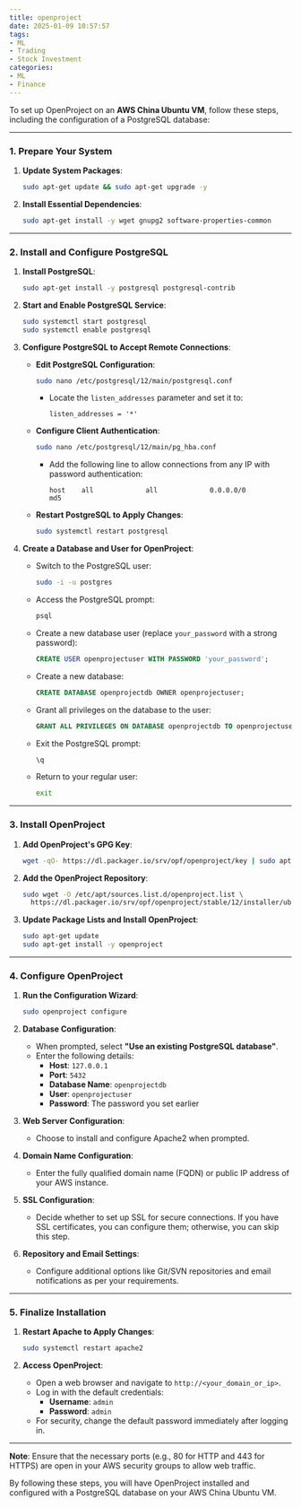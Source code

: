 ```yaml
---
title: openproject
date: 2025-01-09 10:57:57
tags:
- ML
- Trading
- Stock Investment
categories:
- ML
- Finance
---
```

To set up OpenProject on an **AWS China Ubuntu VM**, follow these steps, including the configuration of a PostgreSQL database:

---

### **1. Prepare Your System**

1. **Update System Packages**:
   ```bash
   sudo apt-get update && sudo apt-get upgrade -y
   ```

2. **Install Essential Dependencies**:
   ```bash
   sudo apt-get install -y wget gnupg2 software-properties-common
   ```

---

### **2. Install and Configure PostgreSQL**

1. **Install PostgreSQL**:
   ```bash
   sudo apt-get install -y postgresql postgresql-contrib
   ```

2. **Start and Enable PostgreSQL Service**:
   ```bash
   sudo systemctl start postgresql
   sudo systemctl enable postgresql
   ```

3. **Configure PostgreSQL to Accept Remote Connections**:
   - **Edit PostgreSQL Configuration**:
     ```bash
     sudo nano /etc/postgresql/12/main/postgresql.conf
     ```
     - Locate the `listen_addresses` parameter and set it to:
       ```plaintext
       listen_addresses = '*'
       ```

   - **Configure Client Authentication**:
     ```bash
     sudo nano /etc/postgresql/12/main/pg_hba.conf
     ```
     - Add the following line to allow connections from any IP with password authentication:
       ```plaintext
       host    all             all             0.0.0.0/0               md5
       ```

   - **Restart PostgreSQL to Apply Changes**:
     ```bash
     sudo systemctl restart postgresql
     ```

4. **Create a Database and User for OpenProject**:
   - Switch to the PostgreSQL user:
     ```bash
     sudo -i -u postgres
     ```
   - Access the PostgreSQL prompt:
     ```bash
     psql
     ```
   - Create a new database user (replace `your_password` with a strong password):
     ```sql
     CREATE USER openprojectuser WITH PASSWORD 'your_password';
     ```
   - Create a new database:
     ```sql
     CREATE DATABASE openprojectdb OWNER openprojectuser;
     ```
   - Grant all privileges on the database to the user:
     ```sql
     GRANT ALL PRIVILEGES ON DATABASE openprojectdb TO openprojectuser;
     ```
   - Exit the PostgreSQL prompt:
     ```sql
     \q
     ```
   - Return to your regular user:
     ```bash
     exit
     ```

---

### **3. Install OpenProject**

1. **Add OpenProject's GPG Key**:
   ```bash
   wget -qO- https://dl.packager.io/srv/opf/openproject/key | sudo apt-key add -
   ```

2. **Add the OpenProject Repository**:
   ```bash
   sudo wget -O /etc/apt/sources.list.d/openproject.list \
     https://dl.packager.io/srv/opf/openproject/stable/12/installer/ubuntu/20.04.repo
   ```

3. **Update Package Lists and Install OpenProject**:
   ```bash
   sudo apt-get update
   sudo apt-get install -y openproject
   ```

---

### **4. Configure OpenProject**

1. **Run the Configuration Wizard**:
   ```bash
   sudo openproject configure
   ```

2. **Database Configuration**:
   - When prompted, select **"Use an existing PostgreSQL database"**.
   - Enter the following details:
     - **Host**: `127.0.0.1`
     - **Port**: `5432`
     - **Database Name**: `openprojectdb`
     - **User**: `openprojectuser`
     - **Password**: The password you set earlier

3. **Web Server Configuration**:
   - Choose to install and configure Apache2 when prompted.

4. **Domain Name Configuration**:
   - Enter the fully qualified domain name (FQDN) or public IP address of your AWS instance.

5. **SSL Configuration**:
   - Decide whether to set up SSL for secure connections. If you have SSL certificates, you can configure them; otherwise, you can skip this step.

6. **Repository and Email Settings**:
   - Configure additional options like Git/SVN repositories and email notifications as per your requirements.

---

### **5. Finalize Installation**

1. **Restart Apache to Apply Changes**:
   ```bash
   sudo systemctl restart apache2
   ```

2. **Access OpenProject**:
   - Open a web browser and navigate to `http://<your_domain_or_ip>`.
   - Log in with the default credentials:
     - **Username**: `admin`
     - **Password**: `admin`
   - For security, change the default password immediately after logging in.

---

**Note**: Ensure that the necessary ports (e.g., 80 for HTTP and 443 for HTTPS) are open in your AWS security groups to allow web traffic.

By following these steps, you will have OpenProject installed and configured with a PostgreSQL database on your AWS China Ubuntu VM. 